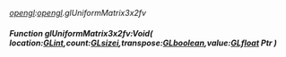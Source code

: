 _[opengl](../../modules/opengl/opengl-module.md):[opengl](../../modules/opengl/opengl-module.md).glUniformMatrix3x2fv_
##### Function glUniformMatrix3x2fv:Void( location:[GLint](../../modules/opengl/opengl-glint.md),count:[GLsizei](../../modules/opengl/opengl-glsizei.md),transpose:[GLboolean](../../modules/opengl/opengl-glboolean.md),value:[GLfloat](../../modules/opengl/opengl-glfloat.md) Ptr )
